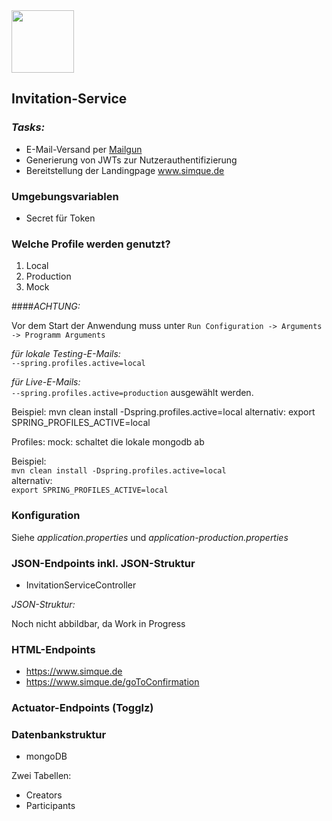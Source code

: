 <img src="https://simque.de/img/logo_simque.png" width="auto" height="100"/>

## Invitation-Service

### _Tasks:_

* E-Mail-Versand per [Mailgun](https://www.mailgun.com/)
* Generierung von JWTs zur Nutzerauthentifizierung
* Bereitstellung der Landingpage www.simque.de

### Umgebungsvariablen

* Secret für Token

### Welche Profile werden genutzt?

1. Local
2. Production
3. Mock

####_ACHTUNG:_

Vor dem Start der Anwendung muss unter `Run Configuration -> Arguments -> Programm Arguments`

_für lokale Testing-E-Mails:_  
`--spring.profiles.active=local`

_für Live-E-Mails:_  
`--spring.profiles.active=production`
ausgewählt werden.


﻿Beispiel:
mvn clean install -Dspring.profiles.active=local
alternativ:
export SPRING_PROFILES_ACTIVE=local

Profiles:
mock:  schaltet die lokale mongodb ab

﻿Beispiel:  
`mvn clean install -Dspring.profiles.active=local`  
alternativ:  
`export SPRING_PROFILES_ACTIVE=local`


### Konfiguration

Siehe *application.properties* und *application-production.properties*

### JSON-Endpoints inkl. JSON-Struktur

* InvitationServiceController

_*JSON-Struktur:*_

Noch nicht abbildbar, da Work in Progress

### HTML-Endpoints

* https://www.simque.de
* https://www.simque.de/goToConfirmation

### Actuator-Endpoints (Togglz)



### Datenbankstruktur

* mongoDB

Zwei Tabellen:

* Creators
* Participants


